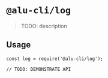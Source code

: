 # `@alu-cli/log`

> TODO: description

## Usage

```
const log = require('@alu-cli/log');

// TODO: DEMONSTRATE API
```
